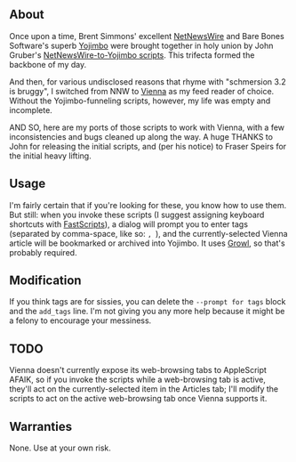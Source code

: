 ## About

Once upon a time, Brent Simmons' excellent [NetNewsWire](http://www.newsgator.com/Individuals/NetNewsWire/ "For years, NetNewsWire set the bar for stability and simplicity in Mac feed readers. Then version 3.2 happened.") and Bare Bones Software's superb [Yojimbo](http://www.barebones.com/products/yojimbo/ "Yojimbo is an everything bucket that works.") were brought together in holy union by John Gruber's [NetNewsWire-to-Yojimbo scripts](http://daringfireball.net/2007/05/yojimbo_netnewswire_mailsmith "Daring Fireball: Yojimbo Import Scripts for Mailsmith and NetNewsWire"). This trifecta formed the backbone of my day.

And then, for various undisclosed reasons that rhyme with "schmersion 3.2 is bruggy", I switched from NNW to [Vienna](http://www.vienna-rss.org/ "Vienna is an open-source Mac OS X feed reader that doesn't sync anywhere but is stable and works well.") as my feed reader of choice. Without the Yojimbo-funneling scripts, however, my life was empty and incomplete.

AND SO, here are my ports of those scripts to work with Vienna, with a few inconsistencies and bugs cleaned up along the way. A huge THANKS to John for releasing the initial scripts, and (per his notice) to Fraser Speirs for the initial heavy lifting.

## Usage

I'm fairly certain that if you're looking for these, you know how to use them. But still: when you invoke these scripts (I suggest assigning keyboard shortcuts with [FastScripts](http://www.red-sweater.com/fastscripts/ "FastScripts lets you assign shortcuts to AppleScripts, and now it's free for 10-shortcut use so get downloading you miser.")), a dialog will prompt you to enter tags (separated by comma-space, like so: `, `), and the currently-selected Vienna article will be bookmarked or archived into Yojimbo. It uses [Growl](http://growl.info/ "Growl does notifications and stuff and look everybody uses it so just download it."), so that's probably required.

## Modification

If you think tags are for sissies, you can delete the `--prompt for tags` block and the `add_tags` line. I'm not giving you any more help because it might be a felony to encourage your messiness.

## TODO

Vienna doesn't currently expose its web-browsing tabs to AppleScript AFAIK, so if you invoke the scripts while a web-browsing tab is active, they'll act on the currently-selected item in the Articles tab; I'll modify the scripts to act on the active web-browsing tab once Vienna supports it.

## Warranties

None. Use at your own risk.
